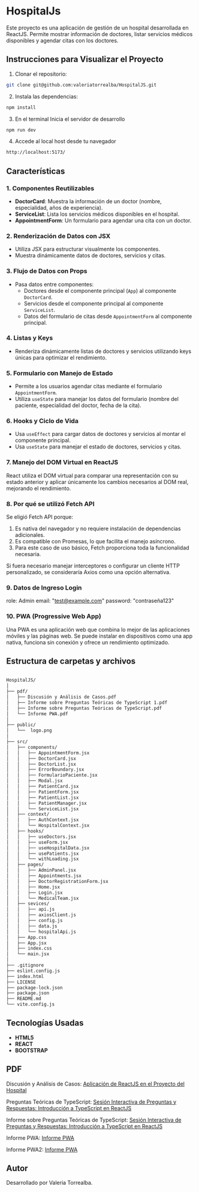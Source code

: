 # HospitalJs

Este proyecto es una aplicación de gestión de un hospital desarrollada en ReactJS. Permite mostrar información de doctores, listar servicios médicos disponibles y agendar citas con los doctores.

## Instrucciones para Visualizar el Proyecto
1. Clonar el repositorio:
```bash
git clone git@github.com:valeriatorrealba/HospitalJS.git
```

2. Instala las dependencias:
```bash
npm install
```
3. En el terminal Inicia el servidor de desarrollo

``` bash
npm run dev
``` 
4. Accede al local host desde tu navegador

``` bash
http://localhost:5173/
``` 
## Características
### 1. **Componentes Reutilizables**
- **DoctorCard**: Muestra la información de un doctor (nombre, especialidad, años de experiencia).
- **ServiceList**: Lista los servicios médicos disponibles en el hospital.
- **AppointmentForm**: Un formulario para agendar una cita con un doctor.

### 2. **Renderización de Datos con JSX**
- Utiliza JSX para estructurar visualmente los componentes.
- Muestra dinámicamente datos de doctores, servicios y citas.

### 3. **Flujo de Datos con Props**
- Pasa datos entre componentes:
  - Doctores desde el componente principal (`App`) al componente `DoctorCard`.
  - Servicios desde el componente principal al componente `ServiceList`.
  - Datos del formulario de citas desde `AppointmentForm` al componente principal.

### 4. **Listas y Keys**
- Renderiza dinámicamente listas de doctores y servicios utilizando keys únicas para optimizar el rendimiento.

### 5. **Formulario con Manejo de Estado**
- Permite a los usuarios agendar citas mediante el formulario `AppointmentForm`.
- Utiliza `useState` para manejar los datos del formulario (nombre del paciente, especialidad del doctor, fecha de la cita).

### 6. **Hooks y Ciclo de Vida**
- Usa `useEffect` para cargar datos de doctores y servicios al montar el componente principal.
- Usa `useState` para manejar el estado de doctores, servicios y citas.

### 7. Manejo del DOM Virtual en ReactJS
React utiliza el DOM virtual para comparar una representación con su estado anterior y aplicar únicamente los cambios necesarios al DOM real, mejorando el rendimiento.

### 8. Por qué se utilizó Fetch API
Se eligió Fetch API porque:
1. Es nativa del navegador y no requiere instalación de dependencias adicionales.
2. Es compatible con Promesas, lo que facilita el manejo asíncrono.
3. Para este caso de uso básico, Fetch proporciona toda la funcionalidad necesaria.

Si fuera necesario manejar interceptores o configurar un cliente HTTP personalizado, se consideraría Axios como una opción alternativa.

### 9. Datos de Ingreso Login

role: Admin
email: "test@example.com"
password: "contraseña123" 

### 10. PWA (Progressive Web App)

Una PWA es una aplicación web que combina lo mejor de las aplicaciones móviles y las páginas web. Se puede instalar en dispositivos como una app nativa, funciona sin conexión y ofrece un rendimiento optimizado.

## Estructura de carpetas y archivos
``` bash

HospitalJS/
│
├── pdf/
│   ├── Discusión y Análisis de Casos.pdf
│   ├── Informe sobre Preguntas Teóricas de TypeScript 1.pdf
│   ├── Informe sobre Preguntas Teóricas de TypeScript.pdf
│   └── Informe PWA.pdf
│   
├── public/
│   └──  logo.png
│  
├── src/
│   ├── components/
│   │   ├── AppointmentForm.jsx    
│   │   ├── DoctorCard.jsx  
│   │   ├── DoctorList.jsx  
│   │   ├── ErrorBoundary.jsx 
│   │   ├── FormularioPaciente.jsx
│   │   ├── Modal.jsx  
│   │   ├── PatientCard.jsx  
│   │   ├── PatientForm.jsx  
│   │   ├── PatientList.jsx  
│   │   ├── PatientManager.jsx  
│   │   └── ServiceList.jsx
│   ├── context/
│   │   ├── AuthContext.jsx  
│   │   └── HospitalContext.jsx  
│   ├── hooks/
│   │   ├── useDoctors.jsx 
│   │   ├── useForm.jsx
│   │   ├── useHospitalData.jsx
│   │   ├── usePatients.jsx
│   │   └── withLoading.jsx  
│   ├── pages/
│   │   ├── AdminPanel.jsx
│   │   ├── Appointments.jsx  
│   │   ├── DoctorRegistrationForm.jsx
│   │   ├── Home.jsx  
│   │   ├── Login.jsx  
│   │   └── MedicalTeam.jsx  
│   ├── sevices/
│   │   ├── api.js  
│   │   ├── axiosClient.js  
│   │   ├── config.js  
│   │   ├── data.js  
│   │   └── hospitalApi.js  
│   ├── App.css
│   ├── App.jsx
│   ├── index.css
│   └── main.jsx
│   
├── .gitignore                
├── eslint.config.js
├── index.html
├── LICENSE
├── package-lock.json
├── package.json
├── README.md 
└── vite.config.js
```
## Tecnologías Usadas
- **HTML5**
- **REACT**
- **BOOTSTRAP**

## PDF 

Discusión y Análisis de Casos: [Aplicación de ReactJS en el Proyecto del Hospital](https://github.com/valeriatorrealba/HospitalJS/blob/b36da5fb52c7c1b7134e01be482f7c6ce80575c8/Pdf/Discusi%C3%B3n%20y%20An%C3%A1lisis%20de%20Casos.pdf)

Preguntas Teóricas de TypeScript: [Sesión Interactiva de Preguntas y Respuestas: Introducción a TypeScript en ReactJS](https://github.com/valeriatorrealba/HospitalJS/blob/main/Pdf/Informe%20sobre%20Preguntas%20Te%C3%B3ricas%20de%20TypeScript%201.pdf)

Informe sobre Preguntas Teóricas de TypeScript: [Sesión Interactiva de Preguntas y Respuestas: Introducción a TypeScript en ReactJS](https://github.com/valeriatorrealba/HospitalJS/blob/main/Pdf/Informe%20sobre%20Preguntas%20Te%C3%B3ricas%20de%20TypeScript.pdf)

Informe PWA: [Informe PWA](https://github.com/valeriatorrealba/HospitalJS/blob/main/Pdf/InformePWA.pdf) 

Informe PWA2: [Informe PWA](https://github.com/valeriatorrealba/HospitalJS/blob/main/Pdf/InformePWA2.pdf) 

## Autor
Desarrollado por Valeria Torrealba.
